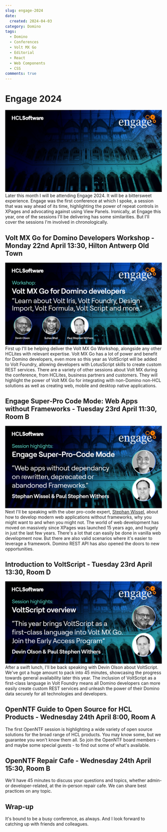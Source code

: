```yaml
---
slug: engage-2024
date: 
  created: 2024-04-03
category: Domino
tags: 
  - Domino
  - Conferences
  - Volt MX Go
  - Editorial
  - React
  - Web Components
  - CSS
comments: true
---
```

# Engage 2024

![Engage 2024](../../images/post-images/2024/Empty_Engage24_Tile.png)
Later this month I will be attending Engage 2024. It will be a bittersweet experience. Engage was the first conference at which I spoke, a session that was way ahead of its time, highlighting the power of repeat controls in XPages and advocating against using View Panels. Ironically, at Engage this year, one of the sessions I'll be delivering has some similarities. But I'll cover the sessions I'm involved in chronologically.

<!-- more -->

## Volt MX Go for Domino Developers Workshop - Monday 22nd April 13:30, Hilton Antwerp Old Town

![Volt MX Workshop](../../images/post-images/2024/Engage_24_Tile_Session_7.png)
First up I'll be helping deliver the Volt MX Go Workshop, alongside any other HCLites with relevant expertise. Volt MX Go has a lot of power and benefit for Domino developers, even more so this year as VoltScript will be added to Volt Foundry, allowing developers with LotusScript skills to create custom REST services. There are a variety of other sessions about Volt MX during the conference, from HCLites, business partners and customers. They will highlight the power of Volt MX Go for integrating with non-Domino non-HCL solutions as well as creating web, mobile and desktop native applications.

## Engage Super-Pro Code Mode: Web Apps without Frameworks - Tuesday 23rd April 11:30, Room B

![Super Pro-Code Mode](../../images/post-images/2024/Engage_24_Tile_Session_20.png)
Next I'll be speaking with the uber pro-code expert, [Stephan Wissel](https://wissel.net), about how to develop modern web applications without frameworks, why you might want to and when you might not. The world of web development has moved on massively since XPages was launched 15 years ago, and hugely in just the last few years. There's a lot that can easily be done in vanilla web development now. But there are also valid scenarios where it's easier to leverage a framework. Domino REST API has also opened the doors to new opportunities.

## Introduction to VoltScript - Tuesday 23rd April 13:30, Room D

![VoltScript](../../images/post-images/2024/Engage_24_Tile_Session_8.png)
After a swift lunch, I'll be back speaking with Devin Olson about VoltScript. We've got a huge amount to pack into 45 minutes, showcasing the progress towards general availability later this year. The inclusion of VoltScript as a first-class language in Volt Foundry means all Domino developers can more easily create custom REST services and unleash the power of their Domino data securely for all technologies and developers.

## OpenNTF Guide to Open Source for HCL Products - Wednesday 24th April 8:00, Room A

The first OpenNTF session is highlighting a wide variety of open source solutions for the broad range of HCL products. You may know some, but we guarantee you won't know them all. So join the OpenNTF board members - and maybe some special guests - to find out some of what's available.

## OpenNTF Repair Cafe - Wednesday 24th April 15:30, Room B

We'll have 45 minutes to discuss your questions and topics, whether admin- or developer-related, at the in-person repair cafe. We can share best practices on any topic.

## Wrap-up

It's bound to be a busy conference, as always. And I look forward to catching up with friends and colleagues.
